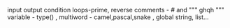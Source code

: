 input output
condition loops-prime, reverse
comments - # and """ ghqh """
variable - type() , multiword - camel,pascal,snake , global
string, list...
